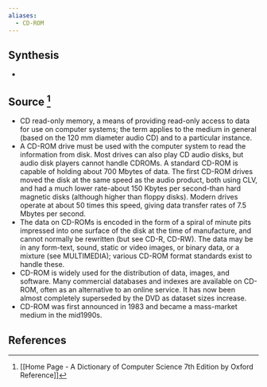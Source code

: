 ```yaml
---
aliases:
  - CD-ROM
---
```

## Synthesis
- 
## Source [^1]
- CD read-only memory, a means of providing read-only access to data for use on computer systems; the term applies to the medium in general (based on the 120 mm diameter audio CD) and to a particular instance.
- A CD-ROM drive must be used with the computer system to read the information from disk. Most drives can also play CD audio disks, but audio disk players cannot handle CDROMs. A standard CD-ROM is capable of holding about 700 Mbytes of data. The first CD-ROM drives moved the disk at the same speed as the audio product, both using CLV, and had a much lower rate-about 150 Kbytes per second-than hard magnetic disks (although higher than floppy disks). Modern drives operate at about 50 times this speed, giving data transfer rates of 7.5 Mbytes per second.
- The data on CD-ROMs is encoded in the form of a spiral of minute pits impressed into one surface of the disk at the time of manufacture, and cannot normally be rewritten (but see CD-R, CD-RW). The data may be in any form-text, sound, static or video images, or binary data, or a mixture (see MULTIMEDIA); various CD-ROM format standards exist to handle these.
- CD-ROM is widely used for the distribution of data, images, and software. Many commercial databases and indexes are available on CD-ROM, often as an alternative to an online service. It has now been almost completely superseded by the DVD as dataset sizes increase.
- CD-ROM was first announced in 1983 and became a mass-market medium in the mid1990s.
## References

[^1]: [[Home Page - A Dictionary of Computer Science 7th Edition by Oxford Reference]]